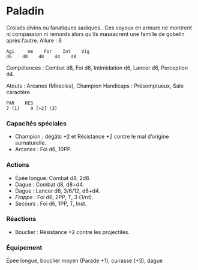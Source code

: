 # Paladin
Croisés divins ou fanatiques sadiques . Ces voyoux en armure ne montrent ni compassion ni remords alors qu’ils massacrent une famille de gobelin après l’autre.
Allure : 6    

    Agi     me    For    Int    Vig
    d6    d8    d8    d4    d8

Compétences : Combat d8, Foi d6, Intimidation d6, Lancer d6, Perception d4.

Atouts : Arcanes (Miracles), Champion
Handicaps : Présomptueux, Sale caractère

    PAR    RES
    7 (1)    9 [+2] (3) 

### Capacités spéciales
- Champion : dégâts +2 et Résistance +2 contre le mal d’origine surnaturelle.
- Arcanes : Foi d6, 10PP.

### Actions
- Épée longue: Combat d8, 2d8.
- Dague : Combat d8, d8+d4.
- Dague : Lancer d6, 3/6/12, d8+d4.
- _Frappe_ : Foi d6, 2PP, T, 3 (1/rd).
- _Secours_ : Foi d6, 1PP, T, Inst.

### Réactions
- Bouclier : Résistance +2 contre les projectiles.

### Équipement
Épée longue, bouclier moyen (Parade +1), cuirasse (+3), dague
